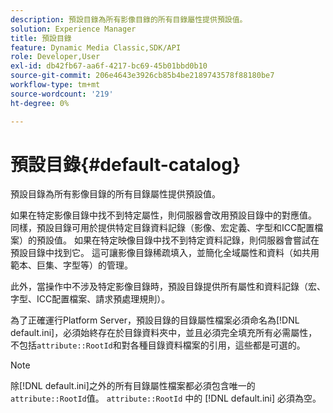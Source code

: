 ```yaml
---
description: 預設目錄為所有影像目錄的所有目錄屬性提供預設值。
solution: Experience Manager
title: 預設目錄
feature: Dynamic Media Classic,SDK/API
role: Developer,User
exl-id: db42fb67-aa6f-4217-bc69-45b01bbd0b10
source-git-commit: 206e4643e3926cb85b4be2189743578f88180be7
workflow-type: tm+mt
source-wordcount: '219'
ht-degree: 0%

---
```


# 預設目錄{#default-catalog}

預設目錄為所有影像目錄的所有目錄屬性提供預設值。

如果在特定影像目錄中找不到特定屬性，則伺服器會改用預設目錄中的對應值。 同樣，預設目錄可用於提供特定目錄資料記錄（影像、宏定義、字型和ICC配置檔案）的預設值。 如果在特定映像目錄中找不到特定資料記錄，則伺服器會嘗試在預設目錄中找到它。 這可讓影像目錄稀疏填入，並簡化全域屬性和資料（如共用範本、巨集、字型等）的管理。

此外，當操作中不涉及特定影像目錄時，預設目錄提供所有屬性和資料記錄（宏、字型、ICC配置檔案、請求預處理規則）。

為了正確運行Platform Server，預設目錄的目錄屬性檔案必須命名為[!DNL default.ini]，必須始終存在於目錄資料夾中，並且必須完全填充所有必需屬性，不包括`attribute::RootId`和對各種目錄資料檔案的引用，這些都是可選的。

>[!NOTE]
>
>除[!DNL default.ini]之外的所有目錄屬性檔案都必須包含唯一的`attribute::RootId`值。 `attribute::RootId` 中的 [!DNL default.ini] 必須為空。
